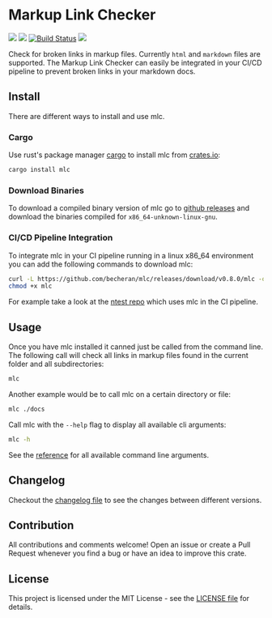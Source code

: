 # Markup Link Checker

[![](http://meritbadge.herokuapp.com/mlc)](https://crates.io/crates/mlc)
[![](https://badgen.net/crates/d/mlc)](https://crates.io/crates/mlc)
[![Build Status](https://gitlab.com/becheran/mlc_ci/badges/master/pipeline.svg)](https://gitlab.com/becheran/mlc_ci/pipelines)
[![](https://img.shields.io/badge/License-MIT-yellow.svg)](https://opensource.org/licenses/MIT)

Check for broken links in markup files. Currently `html` and `markdown` files are supported. The Markup Link Checker can easily be integrated in your CI/CD pipeline to prevent broken links in your markdown docs.

## Install

There are different ways to install and use mlc.

### Cargo

Use rust's package manager [cargo](https://doc.rust-lang.org/cargo/) to install mlc from [crates.io](https://crates.io/crates/mlc):

``` bash
cargo install mlc
```

### Download Binaries

To download a compiled binary version of mlc go to [github releases](https://github.com/becheran/mlc/releases) and download the binaries compiled for `x86_64-unknown-linux-gnu`.

### CI/CD Pipeline Integration

To integrate mlc in your CI pipeline running in a linux x86_64 environment you can add the following commands to download mlc:

``` bash
curl -L https://github.com/becheran/mlc/releases/download/v0.8.0/mlc -o mlc
chmod +x mlc
```

For example take a look at the [ntest repo](https://github.com/becheran/ntest) which uses mlc in the CI pipeline.

## Usage

Once you have mlc installed it canned just be called from the command line. The following call will check all links in markup files found in the current folder and all subdirectories:

``` bash
mlc
```

Another example would be to call mlc on a certain directory or file:

``` bash
mlc ./docs
```

Call mlc with the `--help` flag to display all available cli arguments:

``` bash
mlc -h
```

See the [reference](./docs/reference.md) for all available command line arguments.

## Changelog

Checkout the [changelog file](https://github.com/becheran/mlc/blob/master/CHANGELOG.md) to see the changes between different versions.

## Contribution

All contributions and comments welcome! Open an issue or create a Pull Request whenever you find a bug or have an idea to improve this crate.

## License

This project is licensed under the MIT License - see the [LICENSE file](https://github.com/becheran/mlc/blob/master/LICENSE) for details.
